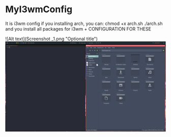 # MyI3wmConfig
It is i3wm config
if you installing arch, you can:
chmod +x arch.sh
./arch.sh
and you install all packages for i3wm + CONFIGURATION FOR THESE

![Alt text](Screenshot _1.png "Optional title")
![Alt text](Screenshot_2.png "Optional title")
